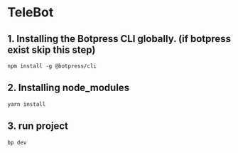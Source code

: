 # TeleBot

## 1. Installing the Botpress CLI globally. (if botpress exist skip this step)
```
npm install -g @botpress/cli
```

## 2. Installing node_modules
```
yarn install
```

## 3. run project
```
bp dev
```
